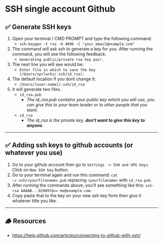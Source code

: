 # SSH single account Github

## ✅ Generate SSH keys

1. Open your terminal / CMD PROMPT and type the following command: 
   - `ssh-keygen -t rsa -b 4096 -C "your_email@example.com"`
2. The command will ask ssh to generate a key for you. After running the command, you will see the following feedback:
   - `Generating public/private rsa key pair.`
3. The next line you will see would be:
   - `Enter file in which to save the key (/Users/sprlwrks/.ssh/id_rsa):` 
4. The default location if you dont change it: 
   - `/Users/[user-name]/.ssh/id_rsa`
5. It will generate two files. 
   - `id_rsa.pub`
     - *The id_rsa.pub contains your public key which you will use, you can give this to your team leader or to other people that you want.* 
   - `id_rsa` 
     - *The id_rsa is the private key, **don't want to give this key to anyone**.*
---
## ✅ Adding ssh keys to github accounts (or whatever you use)
1. Go to your github account then go to `Settings -> SSH and GPG keys`. Click on `New SSH key` button.
2. Go to your terminal again and run this command: `cat ~/.ssh/<yourfilename>.pub` replacing `<yourfilename>` with `id_rsa.pub`.
3. After running the commands above, you'll see something like this: `ssh-rsa AAAAB...92989tQ== me@example.com`.
4. Copy paste that to the key on your new ssh key form then give it whatever title you like.
---
## 🪵 Resources
- https://help.github.com/articles/connecting-to-github-with-ssh/ 